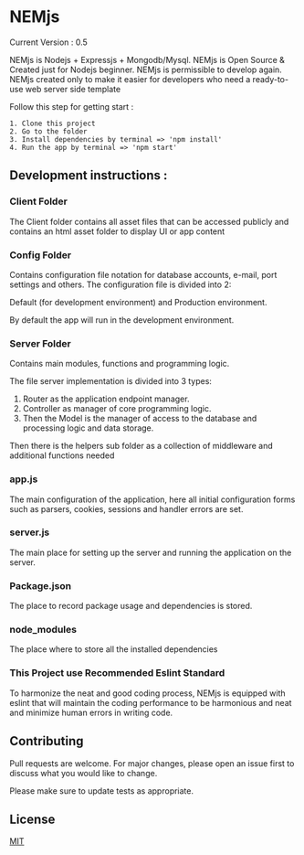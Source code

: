 # NEMjs
Current Version : 0.5

NEMjs is Nodejs + Expressjs + Mongodb/Mysql.
NEMjs is Open Source & Created just for Nodejs beginner.
NEMjs is permissible to develop again.
NEMjs created only to make it easier for developers who need a ready-to-use web server side template

Follow this step for getting start :
```
1. Clone this project
2. Go to the folder
3. Install dependencies by terminal => 'npm install'
4. Run the app by terminal => 'npm start'
```

## Development instructions :

### Client Folder
The Client folder contains all asset files that can be accessed publicly and contains an html asset folder to display UI or app content

### Config Folder
Contains configuration file notation for database accounts, e-mail, port settings and others. The configuration file is divided into 2:

Default (for development environment) and Production environment.

By default the app will run in the development environment.

### Server Folder
Contains main modules, functions and programming logic.

The file server implementation is divided into 3 types:
1. Router as the application endpoint manager.
2. Controller as manager of core programming logic.
3. Then the Model is the manager of access to the database and processing logic and data storage.

Then there is the helpers sub folder as a collection of middleware and additional functions needed

### app.js
The main configuration of the application, here all initial configuration forms such as parsers, cookies, sessions and handler errors are set.

### server.js
The main place for setting up the server and running the application on the server.

### Package.json
The place to record package usage and dependencies is stored.

### node_modules
The place where to store all the installed dependencies

### This Project use Recommended Eslint Standard
To harmonize the neat and good coding process, NEMjs is equipped with eslint that will maintain the coding performance to be harmonious and neat and minimize human errors in writing code.

## Contributing
Pull requests are welcome. For major changes, please open an issue first to discuss what you would like to change.

Please make sure to update tests as appropriate.

## License
[MIT](https://choosealicense.com/licenses/mit/)
